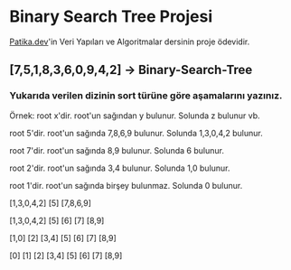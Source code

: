 # Binary Search Tree Projesi

[Patika.dev](https://www.patika.dev/)'in Veri Yapıları ve Algoritmalar dersinin proje ödevidir.

## [7,5,1,8,3,6,0,9,4,2] -> Binary-Search-Tree

### Yukarıda verilen dizinin sort türüne göre aşamalarını yazınız.

Örnek: root x'dir. root'un sağından y bulunur. Solunda z bulunur vb.

root 5'dir. root'un sağında 7,8,6,9 bulunur. Solunda 1,3,0,4,2 bulunur.

root 7'dir. root'un sağında 8,9 bulunur. Solunda 6 bulunur.

root 2'dir. root'un sağında 3,4 bulunur. Solunda 1,0 bulunur.

root 1'dir. root'un sağında birşey bulunmaz. Solunda 0 bulunur.

[1,3,0,4,2] [5] [7,8,6,9]

[1,3,0,4,2] [5] [6] [7] [8,9]

[1,0] [2] [3,4] [5] [6] [7] [8,9]

[0] [1] [2] [3,4] [5] [6] [7] [8,9]